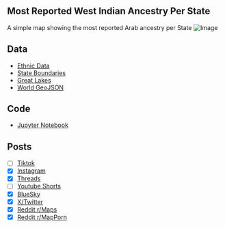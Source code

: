 ## Most Reported West Indian Ancestry Per State
A simple map showing the most reported Arab ancestry per State
![Image](https://drive.google.com/uc?export=view&id=18HmUUbc7mOuofVDe2ULPrNpAvr263HYb)

## Data
* [Ethnic Data](https://data.census.gov/table/ACSDT5Y2023.B04006?q=People+Reporting+Ancestry&g=010XX00US$0400000&moe=false)
* [State Boundaries](https://www.census.gov/geographies/mapping-files/time-series/geo/carto-boundary-file.html)
* [Great Lakes](https://usicecenter.gov/Products/GreatLakesData)
* [World GeoJSON](https://public.opendatasoft.com/explore/dataset/world-administrative-boundaries/export/?flg=en-us)

## Code
* [Jupyter Notebook](FormatData.ipynb)

## Posts
- [ ] [Tiktok]()
- [x] [Instagram](https://www.instagram.com/p/DJFfmtMTBkJ/)
- [x] [Threads](https://www.threads.com/@vinemapper/post/DJFfnZOzW_B)
- [ ] [Youtube Shorts]()
- [x] [BlueSky](https://bsky.app/profile/vinemapper.bsky.social/post/3lo2qilwiwc24)
- [x] [X/Twitter](https://x.com/VineMapper/status/1917692849744929055)
- [x] [Reddit r/Maps](https://www.reddit.com/r/Maps/comments/1kbrxyo/most_reported_west_indian_ancestry_per_state/)
- [x] [Reddit r/MapPorn](https://www.reddit.com/r/MapPorn/comments/1kbry20/most_reported_west_indian_ancestry_per_state/)
